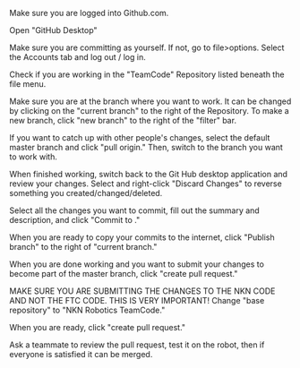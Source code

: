 Make sure you are logged into Github.com.

Open "GitHub Desktop"

Make sure you are committing as yourself. If not, go to file>options.  Select the Accounts tab and log out / log in.

Check if you are working in the "TeamCode" Repository listed beneath the file menu.

Make sure you are at the branch where you want to work. It can be changed by clicking on the "current branch" to the right of the Repository. To make a new branch, click "new branch" to the right of the "filter" bar.

If you want to catch up with other people's changes, select the default master branch and click "pull origin." Then, switch to the branch you want to work with.

When finished working, switch back to the Git Hub desktop application and review your changes.  Select and right-click "Discard Changes" to reverse something you created/changed/deleted.

Select all the changes you want to commit, fill out the summary and description, and click "Commit to <Branch>."

When you are ready to copy your commits to the internet, click "Publish branch" to the right of "current branch."

When you are done working and you want to submit your changes to become part of the master branch, click "create pull request."

MAKE SURE YOU ARE SUBMITTING THE CHANGES TO THE NKN CODE AND NOT THE FTC CODE. THIS IS VERY IMPORTANT! Change "base repository" to "NKN Robotics TeamCode."

When you are ready, click "create pull request."

Ask a teammate to review the pull request, test it on the robot, then if everyone is satisfied it can be merged.
